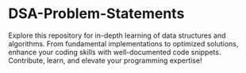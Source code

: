 # DSA-Problem-Statements
Explore this repository for in-depth learning of data structures and algorithms. From fundamental implementations to optimized solutions, enhance your coding skills with well-documented code snippets. Contribute, learn, and elevate your programming expertise!
